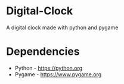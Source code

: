 # Digital-Clock
A digital clock made with python and pygame

# Dependencies
* Python - https://python.org
* Pygame - https://www.pygame.org
